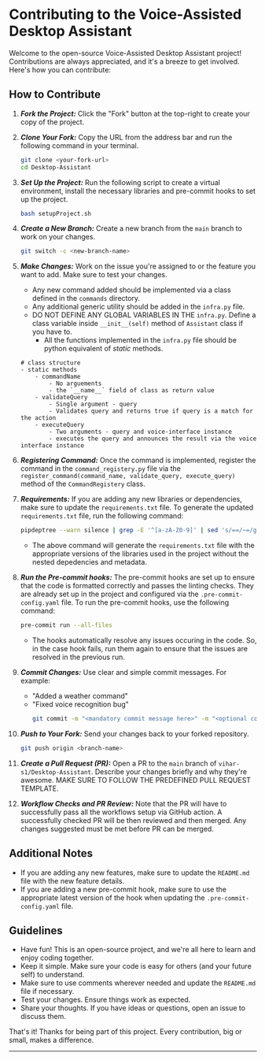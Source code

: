 # Contributing to the Voice-Assisted Desktop Assistant

Welcome to the open-source Voice-Assisted Desktop Assistant project! Contributions are always appreciated, and it's a breeze to get involved. Here's how you can contribute:

## How to Contribute

1. **_Fork the Project:_** Click the "Fork" button at the top-right to create your copy of the project.

2. **_Clone Your Fork:_** Copy the URL from the address bar and run the following command in your terminal.

    ```bash
    git clone <your-fork-url>
    cd Desktop-Assistant
    ```
3. **_Set Up the Project:_** Run the following script to create a virtual environment, install the necessary libraries and pre-commit hooks to set up the project. 

    ```bash
    bash setupProject.sh
    ```

4. **_Create a New Branch:_** Create a new branch from the `main` branch to work on your changes.

    ```bash
    git switch -c <new-branch-name>
    ```

5. **_Make Changes:_** Work on the issue you're assigned to or the feature you want to add. Make sure to test your changes.
   - Any new command added should be implemented via a class defined in the `commands` directory.
   - Any additional generic utility should be added in the `infra.py` file.
   - DO NOT DEFINE ANY GLOBAL VARIABLES IN THE `infra.py`. Define a class variable inside `__init__(self)` method of `Assistant` class if you have to.
     - All the functions implemented in the `infra.py` file should be python equivalent of _static_ methods.

    ```
    # class structure
    - static methods
        - commandName
            - No arguements
            - the `__name__` field of class as return value
        - validateQuery
            - Single argument - query
            - Validates query and returns true if query is a match for the action
        - executeQuery
            - Two arguments - query and voice-interface instance
            - executes the query and announces the result via the voice interface instance
    ```

6. **_Registering Command:_** Once the command is implemented, register the command in the `command_registery.py` file via the `register_command(command_name, validate_query, execute_query)` method of the `CommandRegistery` class.

7. **_Requirements:_** If you are adding any new libraries or dependencies, make sure to update the `requirements.txt` file. To generate the updated `requirements.txt` file, run the following command:

    ```bash
    pipdeptree --warn silence | grep -E '^[a-zA-Z0-9]' | sed 's/==/~=/g' > requirements.txt
    ```
    - The above command will generate the `requirements.txt` file with the appropriate versions of the libraries used in the project without the nested depedencies and metadata.

8. **_Run the Pre-commit hooks:_** The pre-commit hooks are set up to ensure that the code is formatted correctly and passes the linting checks. They are already set up in the project and configured via the `.pre-commit-config.yaml` file. To run the pre-commit hooks, use the following command:
     ```bash
     pre-commit run --all-files
     ```
   - The hooks automatically resolve any issues occuring in the code. So, in the case hook fails, run them again to ensure that the issues are resolved in the previous run.

7. **_Commit Changes:_** Use clear and simple commit messages. For example:
    - "Added a weather command"
    - "Fixed voice recognition bug"
        ```bash
        git commit -m "<mandatory commit message here>" -m "<optional commit description here>"
        ```

8. **_Push to Your Fork:_** Send your changes back to your forked repository.

    ```bash
    git push origin <branch-name>
    ```

9. **_Create a Pull Request (PR):_** Open a PR to the `main` branch of `vihar-s1/Desktop-Assistant`. Describe your changes briefly and why they're awesome. MAKE SURE TO FOLLOW THE PREDEFINED PULL REQUEST TEMPLATE.

10. **_Workflow Checks and PR Review:_** Note that the PR will have to successfully pass all the workflows setup via GitHub action. A successfully checked PR
    will be then reviewed and then merged. Any changes suggested must be met before PR can be merged.

## Additional Notes

- If you are adding any new features, make sure to update the `README.md` file with the new feature details.
- If you are adding a new pre-commit hook, make sure to use the appropriate latest version of the hook when updating the `.pre-commit-config.yaml` file.

## Guidelines

- Have fun! This is an open-source project, and we're all here to learn and enjoy coding together.
- Keep it simple. Make sure your code is easy for others (and your future self) to understand.
- Make sure to use comments wherever needed and update the `README.md` file if necessary.
- Test your changes. Ensure things work as expected.
- Share your thoughts. If you have ideas or questions, open an issue to discuss them.

That's it! Thanks for being part of this project. Every contribution, big or small, makes a difference.

---
